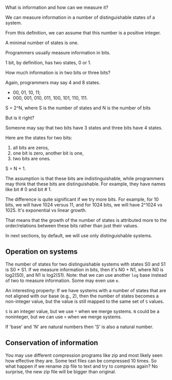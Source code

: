 What is information and how can we measure it?

We can measure information in a number of distinguishable states of a system.

From this definition, we can assume that this number is a positive integer. 

A minimal number of states is one.

Programmers usually measure information in bits.

1 bit, by definition, has two states, 0 or 1.

How much information is in two bits or three bits?

Again, programmers may say 4 and 8 states.
- 00, 01, 10, 11;
- 000, 001, 010, 011, 100, 101, 110, 111.

S = 2^N, where S is the number of states and N is the number of bits 

But is it right?

Someone may say that two bits have 3 states and three bits have 4 states.

Here are the states for two bits:
1. all bits are zeros,
2. one bit is zero, another bit is one,
3. two bits are ones.

S = N + 1.

The assumption is that these bits are indistinguishable, while programmers may think that these bits are distinguishable. For example, they have names like bit # 0 and bit # 1.

The difference is quite significant if we try more bits. For example, for 10 bits, we will have 
1024 versus 11, and for 1024 bits, we will have 2^1024 vs 1025. It's exponential vs linear growth.

That means that the growth of the number of states is attributed more to the order/relations between these bits rather than just their values.

In next sections, by default, we will use only distinguishable systems.

## Operation on systems

The number of states for two distinguishable systems with states S0 and S1 is S0 * S1. If we measure information in bits, then it's N0 + N1, where N0 is log2(S0), and N1 is log2(S1). Note: that we can use another `log` base instead of two to measure information. Some may even use `e`.

An interesting property: If we have systems with a number of states that are not aligned with our base (e.g., 2), then the number of states becomes a non-integer value, but the value is still mapped to the same set of `S` values.

`S` is an integer value, but we use `*` when we merge systems.
`N` could be a noninteger, but we can use `+` when we merge systems.

If 'base' and 'N' are natural numbers then 'S' is also a natural number.

## Conservation of information

You may use different compression programs like zip and most likely seen how effective they are. Some text files can be compressed 10 times. So what happen if we rename zip file to text and try to compress again? No surprise, the new zip file will be bigger than original.